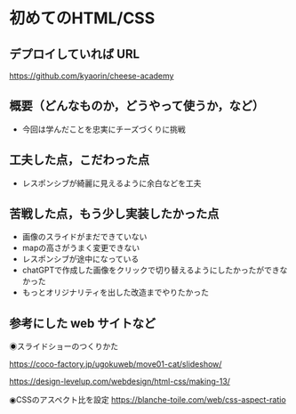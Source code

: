 # 初めてのHTML/CSS

## デプロイしていれば URL

https://github.com/kyaorin/cheese-academy


## 概要（どんなものか，どうやって使うか，など）

- 今回は学んだことを忠実にチーズづくりに挑戦

## 工夫した点，こだわった点
- レスポンシブが綺麗に見えるように余白などを工夫

## 苦戦した点，もう少し実装したかった点
- 画像のスライドがまだできていない
- mapの高さがうまく変更できない
- レスポンシブが途中になっている
- chatGPTで作成した画像をクリックで切り替えるようにしたかったができなかった
- もっとオリジナリティを出した改造までやりたかった

## 参考にした web サイトなど

◉スライドショーのつくりかた

https://coco-factory.jp/ugokuweb/move01-cat/slideshow/

https://design-levelup.com/webdesign/html-css/making-13/

◉CSSのアスペクト比を設定
https://blanche-toile.com/web/css-aspect-ratio
